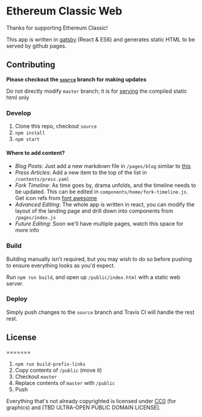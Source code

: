# Ethereum Classic Web

Thanks for supporting Ethereum Classic!

This app is written in [gatsby](https://github.com/gatsbyjs/gatsby) (React & ES6) and generates static HTML to be served by github pages.

## Contributing

**Please checkout the [`source`](https://github.com/ethereumclassic/ethereumclassic.github.io/tree/source) branch for making updates**

Do not directly modify `master` branch; it is for [serving](https://help.github.com/articles/user-organization-and-project-pages/) the compiled static html only

### Develop

1. Clone this repo, checkout `source`
2. `npm install`
3. `npm start`

#### Where to add content?

* *Blog Posts*: Just add a new markdown file in `/pages/blog` similar to [this](https://github.com/ethereumclassic/ethereumclassic.github.io/blob/source/pages/blog/2016-08-14-new-website.md)
* *Press Articles*: Add a new item to the top of the list in `/contents/press.yaml`
* *Fork Timeline*: As time goes by, drama unfolds, and the timeline needs to be updated. This can be edited in `components/home/fork-timeline.js`. Get icon refs from [font awesome](http://fontawesome.io/icons/)
* *Advanced Editing*: The whole app is written in react, you can modify the layout of the landing page and drill down into components from `/pages/index.js`
* *Future Editing*: Soon we'll have multiple pages, watch this space for more info

### Build

Building manually isn't required, but you may wish to do so before pushing to ensure everything looks as you'd expect.

Run `npm run build`, and open up `/public/index.html` with a static web server.

### Deploy

Simply push changes to the `source` branch and Travis CI will handle the rest rest.

## License
=======
1. `npm run build-prefix-links`
2. Copy contents of `/public` (move it)
3. Checkout `master`
4. Replace contents of `master` with `/public`
5. Push

Everything that's not already copyrighted is licensed under [CC0](https://creativecommons.org/choose/zero/) (for graphics) and [TBD ULTRA-OPEN PUBLIC DOMAIN LICENSE].
